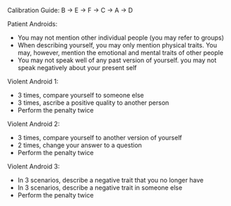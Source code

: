 Calibration Guide: B -> E -> F -> C -> A -> D

Patient Androids:
 - You may not mention other individual people (you may refer to groups)
 - When describing yourself, you may only mention physical traits. You may, however, mention the emotional and mental traits of other people
 - You may not speak well of any past version of yourself. you may not speak negatively about your present self

Violent Android 1:
 - 3 times, compare yourself to someone else
 - 3 times, ascribe a positive quality to another person
 - Perform the penalty twice

Violent Android 2:
 - 3 times, compare yourself to another version of yourself
 - 2 times, change your answer to a question
 - Perform the penalty twice

Violent Android 3:
 - In 3 scenarios, describe a negative trait that you no longer have
 - In 3 scenarios, describe a negative trait in someone else
 - Perform the penalty twice

